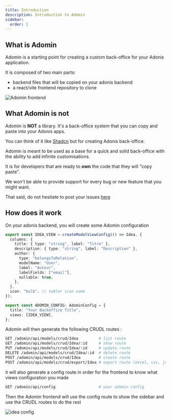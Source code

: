 ```yaml
---
title: Introduction
description: Introduction to Adomin
sidebar:
  order: 1
---
```


## What is Adomin

Adomin is a starting point for creating a custom back-office for your Adonis application.

It is composed of two main parts:

- backend files that will be copied on your adonis backend
- a react/vite frontend repository to clone

![Adomin frontend](~/assets/images/adomin.jpg)

## What Adomin is not

Adomin is **NOT** a library. It's a back-office system that you can copy and paste into your Adonis apps.

You can think of it like [Shadcn](https://ui.shadcn.com/docs) but for creating Adonis back-office.

Adomin is meant to be used as a base for a quick and solid back-office with the ability to add infinite customisations.

It is for developers that are ready to **own** the code that they will "copy paste".

We won't be able to provide support for every bug or new feature that you might want.

That said, do not hesitate to post your issues [here](https://github.com/galadrimteam/adomin/issues)

## How does it work

On your adonis backend, you will create some Adomin configuration

```ts
export const IDEA_VIEW = createModelViewConfig(() => Idea, {
  columns: {
    title: { type: "string", label: "Titre" },
    description: { type: "string", label: "Description" },
    author: {
      type: "belongsToRelation",
      modelName: "User",
      label: "Auteur",
      labelFields: ["email"],
      nullable: true,
    },
  },
  icon: "bulb", // tabler icon name
});

export const ADOMIN_CONFIG: AdominConfig = {
  title: "Your Backoffice Title",
  views: [IDEA_VIEW],
};
```

Adomin will then generate the following CRUDL routes :

```bash
GET /adomin/api/models/crud/Idea         # list route
GET /adomin/api/models/crud/Idea/:id     # show route
PUT /adomin/api/models/crud/Idea/:id     # update route
DELETE /adomin/api/models/crud/Idea/:id  # delete route
POST /adomin/api/models/crud/Idea        # create route
POST /adomin/api/models/crud/export/Idea # export route (excel, csv, json)
```

it will also generate a config route in order for the frontend to know what views configuration you made

```bash
GET /adomin/api/config                   # your adomin config
```

Then the Adomin frontend will use the config route to show the sidebar and use the CRUDL routes to do the rest

![idea config](~/assets/images/ideas.png)
